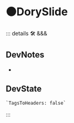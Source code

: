 # 🟠<moto>DorySlide</moto>

::: details 🛠 <dev>&&&</dev>

## DevNotes

-

## DevState

```py
`TagsToHeaders: false`
```

:::
